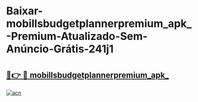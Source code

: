 # Baixar-mobillsbudgetplannerpremium_apk_-Premium-Atualizado-Sem-Anúncio-Grátis-241j1

# <h2><a href="https://24q18d.esa.edu.pl?src=mobillsbudgetplannerpremium_apk_&ref=241j1">🔗👉 🔴 mobillsbudgetplannerpremium_apk_</a></h2>

[![acn](https://github.com/user-attachments/assets/0f9c940e-d8b0-45ae-aac7-cd30a18b3e1c)](https://24q18d.esa.edu.pl?src=mobillsbudgetplannerpremium_apk_&ref=241j1)

